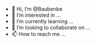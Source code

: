 - 👋 Hi, I’m @Baubenbe
- 👀 I’m interested in ...
- 🌱 I’m currently learning ...
- 💞️ I’m looking to collaborate on ...
- 📫 How to reach me ...

<!---
Baubenbe/Baubenbe is a ✨ special ✨ repository because its `README.md` (this file) appears on your GitHub profile.
You can click the Preview link to take a look at your changes.
--->
